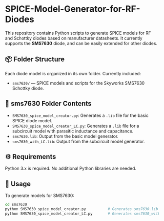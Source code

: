 # SPICE-Model-Generator-for-RF-Diodes

This repository contains Python scripts to generate SPICE models for RF and Schottky diodes based on manufacturer datasheets. It currently supports the **SMS7630** diode, and can be easily extended for other diodes.

## 📦 Folder Structure

Each diode model is organized in its own folder. Currently included:

- `sms7630/` — SPICE models and scripts for the Skyworks SMS7630 Schottky diode.

## 📁 sms7630 Folder Contents

- `SMS7630_spice_model_creator.py`: Generates a `.lib` file for the basic SPICE diode model.
- `SMS7630_spice_model_creator_LC.py`: Generates a `.lib` file for a subcircuit model with parasitic inductance and capacitance.
- `sms7630.lib`: Output from the basic model generator.
- `sms7630_with_LC.lib`: Output from the subcircuit model generator.

## ⚙️ Requirements

Python 3.x is required. No additional Python libraries are needed.

## 🚀 Usage

To generate models for SMS7630:

```bash
cd sms7630
python SMS7630_spice_model_creator.py          # Generates sms7630.lib
python SMS7630_spice_model_creator_LC.py       # Generates sms7630_with_LC.lib
